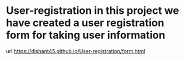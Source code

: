 # User-registration in this project we have created a user registration form for taking user information

url:https://dishant45.github.io/User-registration/form.html
